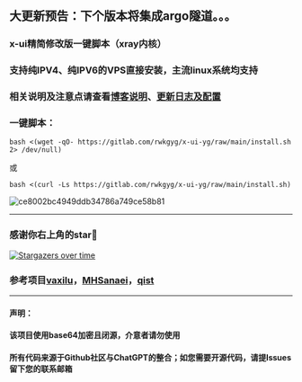## 大更新预告：下个版本将集成argo隧道。。。

### x-ui精简修改版一键脚本（xray内核）

### 支持纯IPV4、纯IPV6的VPS直接安装，主流linux系统均支持

### 相关说明及注意点请查看[博客说明](https://ygkkk.blogspot.com/2023/05/reality-xui-chatgpt.html)、[更新日志及配置](https://ygkkk.blogspot.com/2022/02/x-ui-yg.html)
### 一键脚本：
```
bash <(wget -qO- https://gitlab.com/rwkgyg/x-ui-yg/raw/main/install.sh 2> /dev/null)
```
或
```
bash <(curl -Ls https://gitlab.com/rwkgyg/x-ui-yg/raw/main/install.sh)
```

![ce8002bc4949ddb34786a749ce58b81](https://user-images.githubusercontent.com/121604513/236723333-fb657028-b985-4157-afd1-c92843764d1d.png)


------------------------------------------------
### 感谢你右上角的star🌟
[![Stargazers over time](https://starchart.cc/yonggekkk/x-ui-yg.svg)](https://starchart.cc/yonggekkk/x-ui-yg)

### 参考项目[vaxilu](https://github.com/vaxilu/x-ui)，[MHSanaei](https://github.com/MHSanaei/3x-ui)，[qist](https://github.com/qist/xray-ui)

---------------------------------------
#### 声明：

#### 该项目使用base64加密且闭源，介意者请勿使用

#### 所有代码来源于Github社区与ChatGPT的整合；如您需要开源代码，请提Issues留下您的联系邮箱
